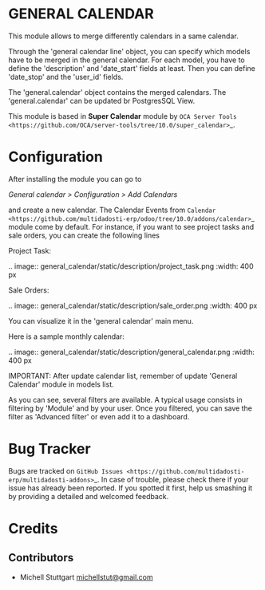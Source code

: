 GENERAL CALENDAR
==============

This module allows to merge differently calendars in a same calendar.

Through the 'general calendar line' object, you can specify which models have
to be merged in the general calendar. For each model, you have to define the
'description' and 'date_start' fields at least. Then you can define 'date_stop'
and the 'user_id' fields.

The 'general.calendar' object contains the merged calendars. The
'general.calendar' can be updated br PostgresSQL View.

This module is based in **Super Calendar** module by `OCA Server Tools <https://github.com/OCA/server-tools/tree/10.0/super_calendar>`_.


Configuration
=============

After installing the module you can go to

*General calendar > Configuration > Add Calendars*

and create a new calendar. The Calendar Events from `Calendar <https://github.com/multidadosti-erp/odoo/tree/10.0/addons/calendar>`_ module come by default.
For instance, if you want to see project tasks and sale orders, you can create the following lines

Project Task:

.. image:: general_calendar/static/description/project_task.png
   :width: 400 px

Sale Orders:

.. image:: general_calendar/static/description/sale_order.png
   :width: 400 px

You can visualize it in the 'general calendar' main menu.

Here is a sample monthly calendar:

.. image:: general_calendar/static/description/general_calendar.png
   :width: 400 px

IMPORTANT: After update calendar list, remember of update 'General Calendar' module in
models list.

As you can see, several filters are available. A typical usage consists in
filtering by 'Module' and by your user.
Once you filtered, you can save the filter as 'Advanced filter' or even
add it to a dashboard.

Bug Tracker
===========

Bugs are tracked on `GitHub Issues <https://github.com/multidadosti-erp/multidadosti-addons>`_.
In case of trouble, please check there if your issue has already been reported.
If you spotted it first, help us smashing it by providing a detailed and welcomed feedback.

Credits
=======

Contributors
------------
* Michell Stuttgart <michellstut@gmail.com>
